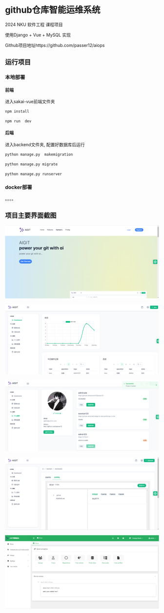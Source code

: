 # github仓库智能运维系统

2024 NKU 软件工程 课程项目

使用Django + Vue + MySQL 实现

Github项目地址https://github.com/passer12/aiops

## 运行项目

### 本地部署

#### 前端

进入sakai-vue前端文件夹

```
npm install

npm run  dev
```

#### 后端

进入backend文件夹, 配置好数据库后运行

```
python manage.py  makemigration

python manage.py migrate

python manage.py runserver
```

### docker部署

。。。。

## 项目主要界面截图

![image-20240706215205379](img/readme/image-20240706215205379.png)

![image-20240706162001376](img/readme/image-20240706162001376.png)

![image-20240706162027765](img/readme/image-20240706162027765.png)

![image-20240706215129862](img/readme/image-20240706215129862.png)

![image-20240706162123632](img/readme/image-20240706162123632.png)
